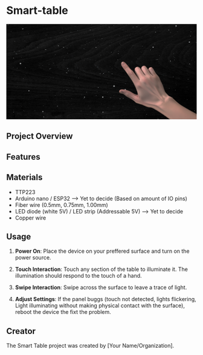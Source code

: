 # Smart-table
![overview banner](/media/projectHeader.png)

## Project Overview

## Features

## Materials
- TTP223
- Arduino nano / ESP32 --> Yet to decide (Based on amount of IO pins)
- Fiber wire (0.5mm, 0.75mm, 1.00mm)
- LED diode (white 5V) / LED strip (Addressable 5V) --> Yet to decide
- Copper wire

## Usage
1. **Power On**: Place the device on your preffered surface and turn on the power source.

2. **Touch Interaction**: Touch any section of the table to illuminate it. The illumination should respond to the touch of a hand.
   
3. **Swipe Interaction**: Swipe across the surface to leave a trace of light.

4. **Adjust Settings**: If the panel buggs (touch not detected, lights flickering, Light illuminating without making physical contact with the surface), reboot the device the fixt the problem.

## Creator
The Smart Table project was created by [Your Name/Organization].
